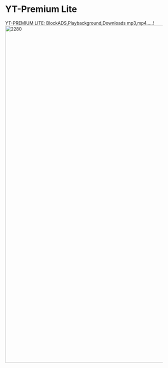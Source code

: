 # YT-Premium Lite
YT-PREMIUM LITE: BlockADS,Playbackground,Downloads mp3,mp4.....!
<img src="https://user-images.githubusercontent.com/121789347/210259003-506aa6d4-a65c-474c-913a-72416fd43c5f.png" alt="2280" width="1080" />
